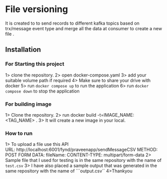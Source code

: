 # File versioning

It is created to to send records to different kafka topics based on trx/message event type and merge all the data at consumer to create a new file .

## Installation

### For Starting this project
1> clone the repository.
2> open docker-compose.yaml
3> add your suitable volume path if required
4> Make sure to share your drive with docker
5> run ```docker compose up```  to run the application
6> run ```docker compose down``` to stop the application

### For building image
1> Clone the repository.
2> run docker build -t=IMAGE_NAME:<TAG_NAME> .
3> It will create a new image in your local.

### How to run

1> To upload a file use this API  
     URL: http://localhost:6001/fynd/praveenapp/sendMessageCSV
     METHOD: POST
     FORM DATA: fileName: <multipartfile>
     CONTENT-TYPE: multipart/form-data
2> Sample file that I used for testing is in the same repository with the name of ```test.csv```
3> I have also placed a sample output that was generated in the same repository with the name of ```output.csv``
4>Thankyou

